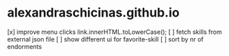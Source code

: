 # alexandraschicinas.github.io
[x] improve menu clicks link.innerHTML.toLowerCase();
[ ] fetch skills from external json file
[ ] show different ui for favorite-skill
[ ] sort by nr of endorments